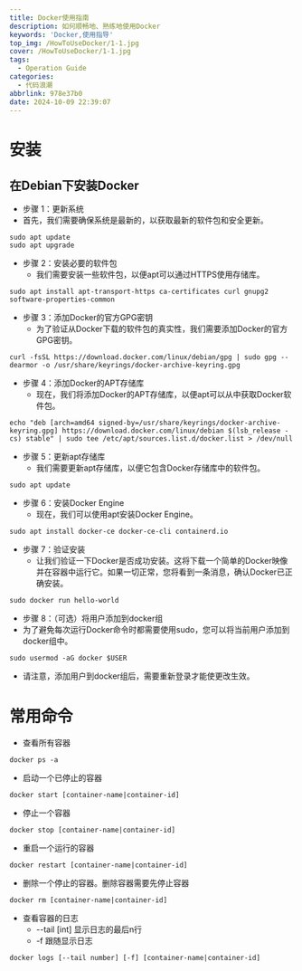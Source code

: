 ```yaml
---
title: Docker使用指南
description: 如何顺畅地、熟练地使用Docker
keywords: 'Docker,使用指导'
top_img: /HowToUseDocker/1-1.jpg
cover: /HowToUseDocker/1-1.jpg
tags:
  - Operation Guide
categories:
  - 代码浪潮
abbrlink: 978e37b0
date: 2024-10-09 22:39:07
---
```

# 安装
## 在Debian下安装Docker

- 步骤 1：更新系统
- 首先，我们需要确保系统是最新的，以获取最新的软件包和安全更新。

```shell
sudo apt update
sudo apt upgrade
```
- 步骤 2：安装必要的软件包
    - 我们需要安装一些软件包，以便apt可以通过HTTPS使用存储库。

```shell
sudo apt install apt-transport-https ca-certificates curl gnupg2 software-properties-common
```
- 步骤 3：添加Docker的官方GPG密钥
    - 为了验证从Docker下载的软件包的真实性，我们需要添加Docker的官方GPG密钥。

```shell
curl -fsSL https://download.docker.com/linux/debian/gpg | sudo gpg --dearmor -o /usr/share/keyrings/docker-archive-keyring.gpg
```
- 步骤 4：添加Docker的APT存储库
    - 现在，我们将添加Docker的APT存储库，以便apt可以从中获取Docker软件包。

```shell
echo "deb [arch=amd64 signed-by=/usr/share/keyrings/docker-archive-keyring.gpg] https://download.docker.com/linux/debian $(lsb_release -cs) stable" | sudo tee /etc/apt/sources.list.d/docker.list > /dev/null
```
- 步骤 5：更新apt存储库
    - 我们需要更新apt存储库，以便它包含Docker存储库中的软件包。

```shell
sudo apt update
```
- 步骤 6：安装Docker Engine
    - 现在，我们可以使用apt安装Docker Engine。

```shell
sudo apt install docker-ce docker-ce-cli containerd.io
```
- 步骤 7：验证安装
    - 让我们验证一下Docker是否成功安装。这将下载一个简单的Docker映像并在容器中运行它。如果一切正常，您将看到一条消息，确认Docker已正确安装。

```shell
sudo docker run hello-world
```
- 步骤 8：（可选）将用户添加到docker组
- 为了避免每次运行Docker命令时都需要使用sudo，您可以将当前用户添加到docker组中。

```shell
sudo usermod -aG docker $USER
```
- 请注意，添加用户到docker组后，需要重新登录才能使更改生效。

# 常用命令
- 查看所有容器

```shell
docker ps -a
```
- 启动一个已停止的容器

```shell
docker start [container-name|container-id]
```
- 停止一个容器

```shell
docker stop [container-name|container-id]
```
- 重启一个运行的容器

```shell
docker restart [container-name|container-id]
```
- 删除一个停止的容器。删除容器需要先停止容器

```shell
docker rm [container-name|container-id]
```
- 查看容器的日志
    - --tail [int] 显示日志的最后n行
    - -f 跟随显示日志

```shell
docker logs [--tail number] [-f] [container-name|container-id]
```